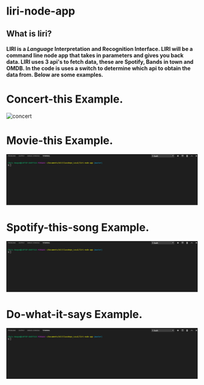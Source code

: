 # liri-node-app
## What is liri?
#### LIRI is a _Language_ Interpretation and Recognition Interface. LIRI will be a command line node app that takes in parameters and gives you back data. LIRI uses 3 api's to fetch data, these are Spotify, Bands in town and OMDB. In the code is uses a switch to determine which api to obtain the data from. Below are some examples.



# Concert-this Example.
![concert](https://user-images.githubusercontent.com/45009760/54945734-e31c5f00-4f0c-11e9-9b7a-3fe637ee997b.gif)
# Movie-this Example.
![movie](\images\movie.gif)
# Spotify-this-song Example.
![concert](\images\spotifythissong.gif)
# Do-what-it-says Example.
![concert](\images\dowhat.gif)
